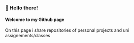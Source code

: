 ### 👋 Hello there!

#### Welcome to my Github page

On this page i share repositories of personal projects and uni assignements/classes

<!--
**chris234567/chris234567** is a ✨ _special_ ✨ repository because its `README.md` (this file) appears on your GitHub profile.


